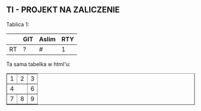 ## TI - PROJEKT NA ZALICZENIE

Tablica 1:

|    |GIT | Aslim | RTY|
|--|--|--|--|
|RT| ?|# | 1|

Ta sama tabelka w html'u:

<TABLE border="1">
<TR><TD>1 <TD>2 <TD>3
<TR><TD colspan="2">4 <TD>6
<TR><TD>7 <TD>8 <TD>9
</TABLE>
